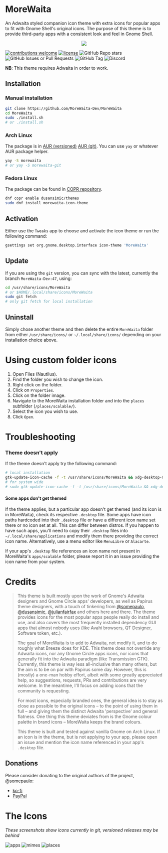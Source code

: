 # MoreWaita

An Adwaita styled companion icon theme with extra icons
for popular apps to fit with Gnome Shell's original icons.
The purpose of this theme is to provide third-party apps
with a consistent look and feel in Gnome Shell.

<p align="center">
    <img src="assets/morewaita-prev.png"/>
</p>

[![contributions welcome](https://img.shields.io/badge/contributions-welcome-brightgreen.svg?style=flat)](https://github.com/dwyl/esta/issues)
[![license](https://img.shields.io/github/license/MoreWaita-Dev/MoreWaita)](https://img.shields.io/github/license/MoreWaita-Dev/MoreWaita)
![GitHub Repo stars](https://img.shields.io/github/stars/MoreWaita-Dev/MoreWaita?style=flat)
![GitHub Issues or Pull Requests](https://img.shields.io/github/issues/MoreWaita-Dev/MoreWaita)
![GitHub Tag](https://img.shields.io/github/v/tag/MoreWaita-Dev/MoreWaita)
![Discord](https://img.shields.io/discord/1286339345812291624)

**NB**: This theme requires Adwaita in order to work.

## Installation

### Manual installation

```bash
git clone https://github.com/MoreWaita-Dev/MoreWaita
cd MoreWaita
sudo ./install.sh
# or ./install.sh
```

### Arch Linux

The package is in [AUR (versioned)](https://aur.archlinux.org/packages/morewaita)
[AUR (git)](https://aur.archlinux.org/packages/morewaita-git).
You can use `yay` or whatever AUR package helper.

```bash
yay -S morewaita
# or yay -S morewaita-git
```

### Fedora Linux

The package can be found in [COPR repository](https://copr.fedorainfracloud.org/coprs/dusansimic/themes).

```bash
dnf copr enable dusansimic/themes
sudo dnf install morewaita-icon-theme
```

## Activation

Either use the `Tweaks` app to choose and activate the icon
theme or run the following command:

```bash
gsettings set org.gnome.desktop.interface icon-theme 'MoreWaita'
```

## Update

If you are using the `git` version, you can sync with the latest, currently the branch `MoreWaita-Dev:47`,
using:

```bash
cd /usr/share/icons/MoreWaita
# or $HOME/.local/share/icons/MoreWaita
sudo git fetch
# only git fetch for local installation
```

## Uninstall

Simply chose another theme and then delete the entire
`MoreWaita` folder from either `/usr/share/icons/` or
`~/.local/share/icons/` depending on your installation choice above.

# Using custom folder icons

1. Open Files (Nautilus).
2. Find the folder you wish to change the icon.
3. Right click on the folder.
4. Click on `Properties`.
5. Click on the folder image.
6. Navigate to the MoreWaita installation folder and into
the `places` subfolder (`/places/scalable/`).
7. Select the icon you wish to use.
8. Click `Open`.

# Troubleshooting

### Theme doesn't apply

If the theme doesn't apply try the following command:

```bash
# local installation
gtk-update-icon-cache -f -t /usr/share/icons/MoreWaita && xdg-desktop-menu forceupdate
# for system wide
# sudo gtk-update-icon-cache -f -t /usr/share/icons/MoreWaita && xdg-desktop-menu forceupdate
```

#### Some apps don't get themed

If the theme applies, but a particular app doesn't get
themed (and its icon is in MoreWaita), check its respective
`.desktop` file. Some apps have icon paths hardcoded into
their `.desktop` file or have a different icon name set
there or no icon set at all. This can differ between distros.
If you happen to have such apps, you'll need to copy their
`.desktop` files into `~/.local/share/applications` and
modify them there providing the correct icon name.
Alternatively, use a menu editor like `MenuLibre` or `Alacarte`.

If your app's `.desktop` file references an icon name not
present in MoreWaita's `apps/scalable` folder, please report
it in an issue providing the icon name from your system.

# Credits

> This theme is built mostly upon the work of Gnome's Adwaita
> designers and Gnome Circle apps' developers, as well as
> Papirus theme designers,  with a touch of tinkering from
> [@somepaulo](https://github.com/somepaulo),
> [@dusansimic](https://github.com/dusansimic),
> [@julianfairfax](https://github.com/julianfairfax) and others
> here and there. The theme provides icons for the most popular
> apps people really do install and use, and also covers the most
> frequently installed dependency GUI apps that almost nobody
> uses (like Avahi browsers, QT Designer, Software token, etc.).
>
> The goal of MoreWaita is to add to Adwaita, not modify it, and
> to do roughly what Breeze does for KDE. This theme does not
> override any Adwaita icons, nor any Gnome Circle apps icons,
> nor icons that generally fit into the Adwaita paradigm (like
> Transmission GTK). Currently, this theme is way less all-inclusive
> than many others, but the aim is to be on par with Papirus
> some day. However, this is (mostly) a one-man hobby effort,
> albeit with some greatly appreciated help, so suggestions,
> requests, PRs and contributions are very welcome. In the
> meantime, I'll focus on adding icons that the community is requesting.
>
> For most icons, especially branded ones, the general idea is
> to stay as close as possible to the original icons – to the
> point of using them in full – and giving them the distinct
> Adwaita 'perspective' and general flatness. One thing this
> theme deviates from is the Gnome colour palette in brand icons
> – MoreWaita keeps the brand colours.
>
> This theme is built and tested against vanilla Gnome on Arch
> Linux. If an icon is in the theme, but is not applying to your
> app, please open an issue and mention the icon name referenced
> in your app's `.desktop` file.

## Donations

Please consider donating to the original authors of the
project, [@somepaulo](https://github.com/somepaulo):

- [ko-fi](https://ko-fi.com/somepaulo)
- [PayPal](http://paypal.me/pfino/5)

# The Icons

_These screenshots show icons currently in git, versioned
releases may be behind_

![apps](assets/apps.png)
![mimes](assets/mimes.png)
![places](assets/places.png)
